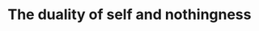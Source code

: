 ---
title: The duality of self and nothingness
categories: ["essay"]
tags: ["philosophy","nihilism"]
---